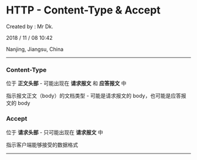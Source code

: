 # HTTP - Content-Type & Accept

Created by : Mr Dk.

2018 / 11 / 08 10:42

Nanjing, Jiangsu, China

---

### Content-Type

位于 __正文头部__ - 可能出现在 __请求报文__ 和 __应答报文__ 中

指示报文正文（body）的文档类型 - 可能是请求报文的 body，也可能是应答报文的 body

### Accept

位于 __请求头部__ - 只可能出现在 __请求报文__ 中

指示客户端能够接受的数据格式

---

